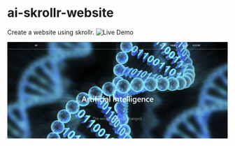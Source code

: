 # ai-skrollr-website

Create a website using skrollr.
![Live Demo](https://codepen.io/anniesnoopymd/full/GbdwbE)

![](AI.PNG)
